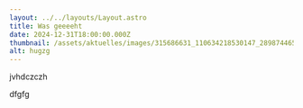 ```yaml
---
layout: ../../layouts/Layout.astro
title: Was geeeeht
date: 2024-12-31T18:00:00.000Z
thumbnail: /assets/aktuelles/images/315686631_110634218530147_289874465938556658_n.png
alt: hugzg
---
```

jvhdczczh

dfgfg
